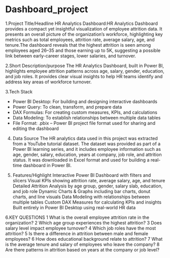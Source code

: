 # Dashboard_project
1.Project Title/Headline
HR Analytics Dashboard:HR Analytics Dashboard provides a compact yet insightful visualization of employee attrition data. It presents an overall picture of the organization’s workforce, highlighting key metrics such as total employees, attrition rate, average salary, age, and tenure.The dashboard reveals that the highest attrition is seen among employees aged 26–35 and those earning up to 5K, suggesting a possible link between early-career stages, lower salaries, and turnover.

2.Short Description/purpose
The HR Analytics Dashboard, built in Power BI, highlights employee attrition patterns across age, salary, gender, education, and job roles. It provides clear visual insights to help HR teams identify and address key areas of workforce turnover.

3.Tech Stack
* Power BI Desktop: For building and designing interactive dashboards
* Power Query: To clean, transform, and prepare data
* DAX Formulas: For creating custom measures, KPIs, and calculations
* Data Modeling: To establish relationships between multiple data tables
* File Format: .pbix – Power BI project file format used for sharing and editing the dashboard

4. Data Source
 The HR analytics data used in this project was extracted from a YouTube tutorial dataset. The dataset was provided as part of a Power BI learning series, and it includes employee information such as age, gender, salary, education, years at company, job role, and attrition status. It was downloaded in Excel format and used for building a real-time dashboard in Power BI.

5. Features/Highlight
Interactive Power BI Dashboard with filters and slicers Visual KPIs showing attrition rate, average salary, age, and tenure
Detailed Attrition Analysis by age group, gender, salary slab, education, and job role
Dynamic Charts & Graphs including bar charts, donut charts, and line visuals
Data Modeling with relationships between multiple tables
Custom DAX Measures for calculating KPIs and insights
Built entirely in Power BI Desktop using real-world HR data

6.KEY QUESTIONS
1 What is the overall employee attrition rate in the organization?
2 Which age group experiences the highest attrition?
3 Does salary level impact employee turnover?
4 Which job roles have the most attrition?
5 Is there a difference in attrition between male and female employees?
6 How does educational background relate to attrition?
7 What is the average tenure and salary of employees who leave the company?
8 Are there patterns in attrition based on years at the company or job level?

